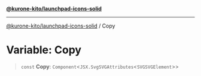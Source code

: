 [**@kurone-kito/launchpad-icons-solid**](../README.md)

***

[@kurone-kito/launchpad-icons-solid](../globals.md) / Copy

# Variable: Copy

> `const` **Copy**: `Component`\<`JSX.SvgSVGAttributes`\<`SVGSVGElement`\>\>
